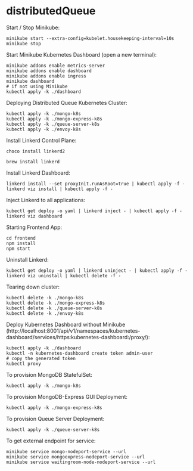 # distributedQueue

Start / Stop Minikube:

```
minikube start --extra-config=kubelet.housekeeping-interval=10s
minikube stop
```

Start Minikube Kubernetes Dashboard (open a new terminal):

```
minikube addons enable metrics-server
minikube addons enable dashboard
minikube addons enable ingress
minikube dashboard
# if not using Minikube
kubectl apply -k ./dashboard
```

Deploying Distributed Queue Kubernetes Cluster:

```
kubectl apply -k ./mongo-k8s
kubectl apply -k ./mongo-express-k8s
kubectl apply -k ./queue-server-k8s
kubectl apply -k ./envoy-k8s
```

Install Linkerd Control Plane:

```
choco install linkerd2
```

```
brew install linkerd
```

Install Linkerd Dashboard:

```
linkerd install --set proxyInit.runAsRoot=true | kubectl apply -f -
linkerd viz install | kubectl apply -f -
```

Inject Linkerd to all applications:

```
kubectl get deploy -o yaml | linkerd inject - | kubectl apply -f -
linkerd viz dashboard
```

Starting Frontend App:

```
cd frontend
npm install
npm start
```

Uninstall Linkerd:

```
kubectl get deploy -o yaml | linkerd uninject - | kubectl apply -f -
linkerd viz uninstall | kubectl delete -f -
```

Tearing down cluster:

```
kubectl delete -k ./mongo-k8s
kubectl delete -k ./mongo-express-k8s
kubectl delete -k ./queue-server-k8s
kubectl delete -k ./envoy-k8s
```

Deploy Kubernetes Dashboard without Minikube (http://localhost:8001/api/v1/namespaces/kubernetes-dashboard/services/https:kubernetes-dashboard:/proxy/):

```
kubectl apply -k ./dashboard
kubectl -n kubernetes-dashboard create token admin-user
# copy the generated token
kubectl proxy
```

To provision MongoDB StatefulSet:

```
kubectl apply -k ./mongo-k8s
```

To provision MongoDB-Express GUI Deployment:

```
kubectl apply -k ./mongo-express-k8s
```

To provision Queue Server Deployment:

```
kubectl apply -k ./queue-server-k8s
```

To get external endpoint for service:

```
minikube service mongo-nodeport-service --url
minikube service mongoexpress-nodeport-service --url
minikube service waitingroom-node-nodeport-service --url
```
